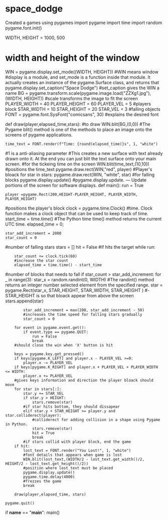 # space_dodge
Created a games using pygames
import pygame
import time
import random
pygame.font.init()

WIDTH, HEIGHT = 1000, 500
# width and height of the window
WIN = pygame.display.set_mode((WIDTH, HEIGHT))
#WIN means window
#display is a module, and set_mode is a function inside that module. It actually creates an instance of the pygame.Surface class, and returns that
pygame.display.set_caption("Space Dodge")
#set_caption gives the WIN a name
BG = pygame.transform.scale(pygame.image.load("ZZXg1.jpg"),(WIDTH, HEIGHT))
#scale transforms the image to fit the screen
PLAYER_WIDTH = 40
PLAYER_HEIGHT = 60
PLAYER_VEL = 5
#players block
STAR_WIDTH = 10
STAR_HEIGHT = 20
STAR_VEL = 3
#falling objects
FONT = pygame.font.SysFont("comicsans", 30)
#explains the desired font


def draw(player,elapsed_time,stars):
#to draw
    WIN.blit(BG,(0,0))
#The Pygame blit() method is one of the methods to place an image onto the screens of pygame applications. 

    time_text = FONT.render(f"Time: {round(elapsed_time)}s", 1, "white")
#1 is a anti-aliasing parameter
    #This creates a new surface with text already drawn onto it. At the end you can just blit the text surface onto your main screen.
    #for the tickeing time on the screen
    WIN.blit(time_text,(10,10))
#positions the time_text
    pygame.draw.rect(WIN,"red", player)
#Player's bloack
    for star in stars:
        pygame.draw.rect(WIN, "white", star)
#for falling blocks
    pygame.display.update()
#pygame.display.update. — Update portions of the screen for software displays.
def main():
    run = True
    
    player =pygame.Rect(200,HEIGHT-PLAYER_HEIGHT, PLAYER_WIDTH, PLAYER_HEIGHT)
#positions the player's block
    clock = pygame.time.Clock()
#time. Clock function makes a clock object that can be used to keep track of time.
    start_time = time.time()
    #The Python time time() method returns the current UTC time.
    elapsed_time = 0;

    star_add_increment = 2000
    star_count = 0
#number of falling stars
    stars = []
    hit = False
#if hits the target
    while run:

        star_count += clock.tick(60)
        #increase the star count
        elapsed_time = time.time() - start_time
#number of blocks that needs to fall
        if star_count > star_add_increment:
            for _ in range(3):
                star_x = random.randint(0,  WIDTH)
                #The randint() method returns an integer number selected element from the specified range.
                star = pygame.Rect(star_x, STAR_HEIGHT, STAR_WIDTH, STAR_HEIGHT )
                #-STAR_HEIGHT is so that bloack appear from above the screen
                stars.append(star)

            star_add_increment = max(200, star_add_increment - 50) 
            #increases the time speed for falling stars gradually
            star_count = 0

        for event in pygame.event.get():
            if event.type == pygame.QUIT:
                run = False
                break
        #should close the win when 'X' button is hit

        keys = pygame.key.get_pressed()
        if keys[pygame.K_LEFT] and player.x - PLAYER_VEL >=0:
            player.x -= PLAYER_VEL
        if keys[pygame.K_RIGHT] and player.x + PLAYER_VEL + PLAYER_WIDTH <= WIDTH:
            player.x += PLAYER_VEL
        #gives keys information and direction the player bloack should move
        for star in stars[:]:
            star.y += STAR_VEL
            if star.y > HEIGHT:
                stars.remove(star)
            #if star hits bottom, they should dissapear
            elif star.y + STAR_HEIGHT >= player.y and star.colliderect(player):
                #colliderect for adding collision in a shape using Pygame in Python.
                stars.remove(star)
                hit = True
                break
            #if stars collid with player block, end the game
        if hit:
            lost_text = FONT.render("You Lost!", 1, "white")
            #font details that appears when game is lost
            WIN.blit(lost_text,(WIDTH/2 - lost_text.get_width()/2, HEIGHT/2 - lost_text.get_height()/2))
            #position where lost_text must be placed
            pygame.display.update()
            pygame.time.delay(4000)
            #frezzes the game
            break

        draw(player,elapsed_time, stars)

    pygame.quit()

if __name__ == "__main__":
    main()
